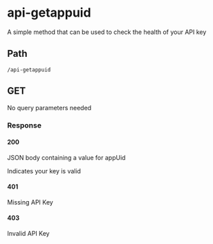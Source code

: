 # api-getappuid

A simple method that can be used to check the health of your API key

## Path

`/api-getappuid`

## GET

No query parameters needed

### Response

#### 200

JSON body containing a value for appUid

Indicates your key is valid

#### 401

Missing API Key

#### 403

Invalid API Key
